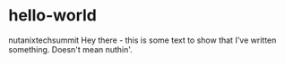 # hello-world
nutanixtechsummit
Hey there - this is some text to show that I've written something.  Doesn't mean nuthin'.
